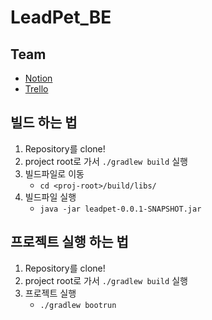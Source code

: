 # LeadPet_BE

## Team 

* [Notion](https://www.notion.so/LeadPet-c263f4120fbe4b2cb5632b10df10573b)
* [Trello](https://trello.com/b/58b4NySl/leadpet)

## 빌드 하는 법

1. Repository를 clone!
2. project root로 가서 `./gradlew build` 실행
3. 빌드파일로 이동
    * `cd <proj-root>/build/libs/`
4. 빌드파일 실행
    * `java -jar leadpet-0.0.1-SNAPSHOT.jar`

## 프로젝트 실행 하는 법

1. Repository를 clone!
2. project root로 가서 `./gradlew build` 실행
3. 프로젝트 실행
    * `./gradlew bootrun`

